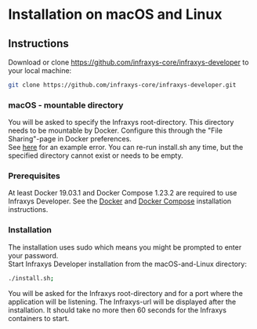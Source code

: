 # Installation on macOS and Linux

## Instructions

Download or clone https://github.com/infraxys-core/infraxys-developer to your local machine:
```bash
git clone https://github.com/infraxys-core/infraxys-developer.git
``` 

### macOS - mountable directory
You will be asked to specify the Infraxys root-directory. 
This directory needs to be mountable by Docker.
Configure this through the "File Sharing"-page in Docker preferences.  
See [here](https://stackoverflow.com/questions/45122459/docker-mounts-denied-the-paths-are-not-shared-from-os-x-and-are-not-known/45123074) for an example error.
You can re-run install.sh any time, but the specified directory cannot exist or needs to be empty.

### Prerequisites

At least Docker 19.03.1 and Docker Compose 1.23.2 are required to use Infraxys Developer. 
See the [Docker](https://docs.docker.com/install/) and [Docker Compose](https://docs.docker.com/compose/install/) installation instructions. 

### Installation

The installation uses sudo which means you might be prompted to enter your password.  
Start Infraxys Developer installation from the macOS-and-Linux directory:
```bash
./install.sh;
```

You will be asked for the Infraxys root-directory and for a port where the application will be listening. 
The Infraxys-url will be displayed after the installation. It should take no more then 60 seconds for the Infraxys containers to start. 

